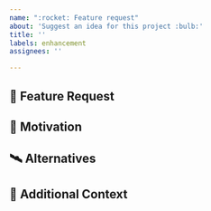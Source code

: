 ```yaml
---
name: ":rocket: Feature request"
about: 'Suggest an idea for this project :bulb:'
title: ''
labels: enhancement
assignees: ''

---
```


## :rocket: Feature Request

<!-- A clear and concise description of the feature proposal. -->

## :speech_balloon: Motivation

<!-- Please describe the motivation for this proposal. -->

## :artificial_satellite: Alternatives

<!-- A clear and concise description of any alternative solutions or features you have considered. -->

## :paperclip: Additional Context

<!-- Add any other context or screenshots about the feature request here. -->
